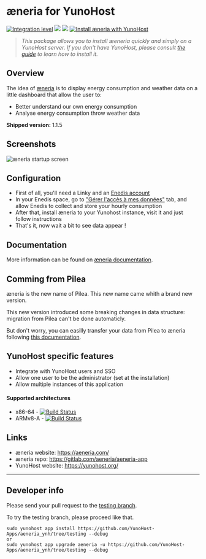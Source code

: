 # æneria for YunoHost

[![Integration level](https://dash.yunohost.org/integration/aeneria.svg)](https://dash.yunohost.org/appci/app/aeneria) ![](https://ci-apps.yunohost.org/ci/badges/aeneria.status.svg) ![](https://ci-apps.yunohost.org/ci/badges/aeneria.maintain.svg)
[![Install æneria with YunoHost](https://install-app.yunohost.org/install-with-yunohost.svg)](https://install-app.yunohost.org/?app=aeneria)

> *This package allows you to install æeneria quickly and simply on a YunoHost server.
If you don't have YunoHost, please consult [the guide](https://yunohost.org/#/install) to learn how to install it.*

## Overview
The idea of [æneria](https://aeneria.com) is to display energy consumption and weather data on a little dashboard that allow the user to:

 * Better understand our own energy consumption
 * Analyse energy consumption throw weather data

 **Shipped version:** 1.1.5

## Screenshots

![æneria startup screen](https://gitlab.com/aeneria/aeneria-app/-/raw/master/docs/img/dash_accueil.png)

## Configuration

* First of all, you'll need a Linky and an [Enedis account](https://mon-compte-client.enedis.fr/)
* In your Enedis space, go to ["Gérer l'accès à mes données"](https://mon-compte-particulier.enedis.fr/donnees/) tab, and allow Enedis to collect and store your hourly consumption
* After that, install æneria to your Yunohost instance, visit it and just follow instructions
* That's it, now wait a bit to see data appear !

## Documentation

More information can be found on [æneria documentation](https://docs.aeneria.com).

## Comming from Pilea

æneria is the new name of Pilea. This new name came whith a brand new version.

This new version introduced some breaking changes in data structure: migration from Pilea can't be done automaticly.

But don't worry, you can easilly transfer your data from Pilea to æneria following [this documentation](https://docs.aeneria.com/fr/latest/administrateur/pilea_migration.html).

## YunoHost specific features

* Integrate with YunoHost users and SSO
* Allow one user to be the administrator (set at the installation)
* Allow multiple instances of this application

#### Supported architectures

* x86-64 - [![Build Status](https://ci-apps.yunohost.org/ci/logs/aeneria%20%28Apps%29.svg)](https://ci-apps.yunohost.org/ci/apps/aeneria/)
* ARMv8-A - [![Build Status](https://ci-apps-arm.yunohost.org/ci/logs/aeneria%20%28Apps%29.svg)](https://ci-apps-arm.yunohost.org/ci/apps/aeneria/)

## Links

 * æneria website: https://aeneria.com/
 * æneria repo: https://gitlab.com/aeneria/aeneria-app
 * YunoHost website: https://yunohost.org/

---

## Developer info

Please send your pull request to the [testing branch](https://github.com/YunoHost-Apps/aeneria_ynh/tree/testing).

To try the testing branch, please proceed like that.
```
sudo yunohost app install https://github.com/YunoHost-Apps/aeneria_ynh/tree/testing --debug
or
sudo yunohost app upgrade aeneria -u https://github.com/YunoHost-Apps/aeneria_ynh/tree/testing --debug
```
